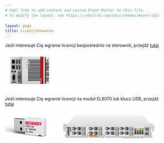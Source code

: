 ```yaml
---
# Feel free to add content and custom Front Matter to this file.
# To modify the layout, see https://jekyllrb.com/docs/themes/#overriding-theme-defaults

layout: page
title: Licencjonowanie
---
```


Jeśli interesuje Cię wgranie licencji bezpośrednio na sterownik, przejdż [tutaj](/target/)

![target](/Files/target.png)

Jeśli interesuje Cię wgranie licencji na moduł EL6070 lub klucz USB, przejdż [tutaj](/dongle/)

![dongle](/Files/dongle.png)

